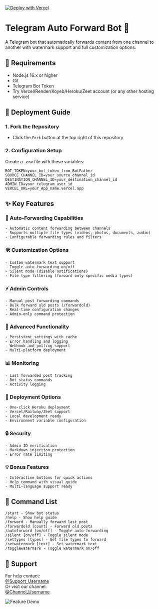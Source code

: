 

[![Deploy with Vercel](https://vercel.com/button)](https://vercel.com/new/clone?repository-url=https://github.com/SudoR2spr/Telegram-Auto-Forward-Bot)

# Telegram Auto Forward Bot 🤖

A Telegram bot that automatically forwards content from one channel to another with watermark support and full customization options.

## 📌 Requirements

- Node.js 16.x or higher
- Git
- Telegram Bot Token
- Try Vercel/Render/Koyeb/Heroku/Zeet account (or any other hosting service)

## 🚀 Deployment Guide

### 1. Fork the Repository
- Click the `Fork` button at the top right of this repository

### 2. Configuration Setup
Create a `.env` file with these variables:

```env
BOT_TOKEN=your_bot_token_from_BotFather
SOURCE_CHANNEL_ID=your_source_channel_id
DESTINATION_CHANNEL_ID=your_destination_channel_id
ADMIN_ID=your_telegram_user_id
VERCEL_URL=your_App_name.vercel.app
```

## ✨ Key Features

### 🔄 Auto-Forwarding Capabilities
```plaintext
- Automatic content forwarding between channels
- Supports multiple file types (videos, photos, documents, audio)
- Configurable forwarding rules and filters
```

### 🛠️ Customization Options
```plaintext
- Custom watermark text support
- Toggle auto-forwarding on/off
- Silent mode (disable notifications)
- File type filtering (forward only specific media types)
```

### ⚡ Admin Controls
```plaintext
- Manual post forwarding commands
- Bulk forward old posts (/forwardold)
- Real-time configuration changes
- Admin-only command protection
```

### 🌟 Advanced Functionality
```plaintext
- Persistent settings with cache
- Error handling and logging
- Webhook and polling support
- Multi-platform deployment
```

### 📊 Monitoring
```plaintext
- Last forwarded post tracking
- Bot status commands
- Activity logging
```

### 🚀 Deployment Options
```plaintext
- One-click Heroku deployment
- Vercel/Railway/Zeet support
- Local development ready
- Environment variable configuration
```

### 🔒 Security
```plaintext
- Admin ID verification
- Markdown injection protection
- Error rate limiting
```

### 💡 Bonus Features
```plaintext
- Interactive buttons for quick actions
- Help command with visual guide
- Multi-language support ready
```


## 📜 Command List

```plaintext
/start - Show bot status
/help - Show help guide
/forward - Manually forward last post
/forwardold [count] - Forward old posts
/autoforward [on/off] - Toggle auto-forwarding
/silent [on/off] - Toggle silent mode
/settypes [types] - Set file types to forward
/setwatermark [text] - Set watermark text
/togglewatermark - Toggle watermark on/off
```

## 🤝 Support

For help contact:  
[@Support_Username](https://t.me/WD_Request_Bot)  
Or visit our channel:  
[@Channel_Username](https://t.me/Opleech_WD)

![Feature Demo](https://graph.org/file/4e8a1172e8ba4b7a0bdfa.jpg)
```
